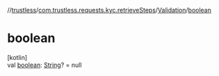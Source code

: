 //[trustless](../../../index.md)/[com.trustless.requests.kyc.retrieveSteps](../index.md)/[Validation](index.md)/[boolean](boolean.md)

# boolean

[kotlin]\
val [boolean](boolean.md): [String](https://kotlinlang.org/api/latest/jvm/stdlib/kotlin/-string/index.html)? = null
